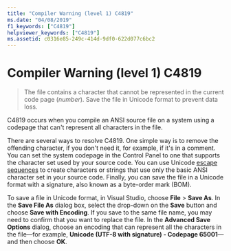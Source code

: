 ```yaml
---
title: "Compiler Warning (level 1) C4819"
ms.date: "04/08/2019"
f1_keywords: ["C4819"]
helpviewer_keywords: ["C4819"]
ms.assetid: c0316e85-249c-414d-9df0-622d077c6bc2
---
```

# Compiler Warning (level 1) C4819

> The file contains a character that cannot be represented in the current code page (*number*). Save the file in Unicode format to prevent data loss.

C4819 occurs when you compile an ANSI source file on a system using a codepage that can't represent all characters in the file.

There are several ways to resolve C4819. One simple way is to remove the offending character, if you don't need it, for example, if it's in a comment. You can set the system codepage in the Control Panel to one that supports the character set used by your source code. You can use Unicode [escape sequences](../../c-language/escape-sequences.md) to create characters or strings that use only the basic ANSI character set in your source code. Finally, you can save the file in a Unicode format with a signature, also known as a byte-order mark (BOM).

To save a file in Unicode format, in Visual Studio, choose **File** > **Save As**. In the **Save File As** dialog box, select the drop-down on the **Save** button and choose **Save with Encoding**. If you save to the same file name, you may need to confirm that you want to replace the file. In the **Advanced Save Options** dialog, choose an encoding that can represent all the characters in the file—for example, **Unicode (UTF-8 with signature) - Codepage 65001**—and then choose **OK**.